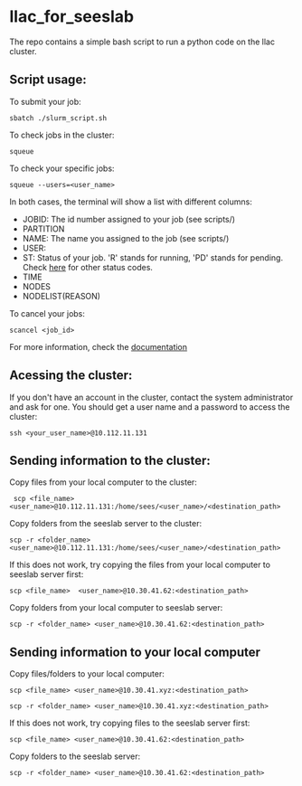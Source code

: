 # llac_for_seeslab

The repo contains a simple bash script to run a python code on the llac cluster.


## Script usage:

To submit your job:

    sbatch ./slurm_script.sh

To check jobs in the cluster:

    squeue

To check your specific jobs:

    squeue --users=<user_name>

In both cases, the terminal will show a list with different columns:

* JOBID: The id number assigned to your job (see scripts/)
* PARTITION
* NAME: The name you assigned to the job (see scripts/)
* USER:
* ST: Status of your job. 'R' stands for running, 'PD' stands for pending. Check [here](https://confluence.cscs.ch/spaces/KB/pages/278036745/Meaning+of+Slurm+job+state+codes) for other status codes.
* TIME
* NODES
* NODELIST(REASON)

To cancel your jobs:

    scancel <job_id>

For more information, check the [documentation](https://slurm.schedmd.com/documentation.html)

## Acessing the cluster:

If you don't have an account in the cluster, contact the system administrator and ask for one. You should get a user name and a password to access the cluster:

    ssh <your_user_name>@10.112.11.131

## Sending information to the cluster:

Copy files from your local computer to the cluster:

     scp <file_name>  <user_name>@10.112.11.131:/home/sees/<user_name>/<destination_path>

Copy folders from the seeslab server to the cluster:

    scp -r <folder_name> <user_name>@10.112.11.131:/home/sees/<user_name>/<destination_path>

If this does not work, try copying the files from your local computer to seeslab server first:

    scp <file_name>  <user_name>@10.30.41.62:<destination_path>
    
Copy folders from your local computer to seeslab server:

    scp -r <folder_name> <user_name>@10.30.41.62:<destination_path>

## Sending information to your local computer

Copy files/folders to your local computer:

    scp <file_name> <user_name>@10.30.41.xyz:<destination_path>

    scp -r <folder_name> <user_name>@10.30.41.xyz:<destination_path>

If this does not work, try copying files to the seeslab server first:

    scp <file_name> <user_name>@10.30.41.62:<destination_path>

Copy folders to the seeslab server:

    scp -r <folder_name> <user_name>@10.30.41.62:<destination_path>